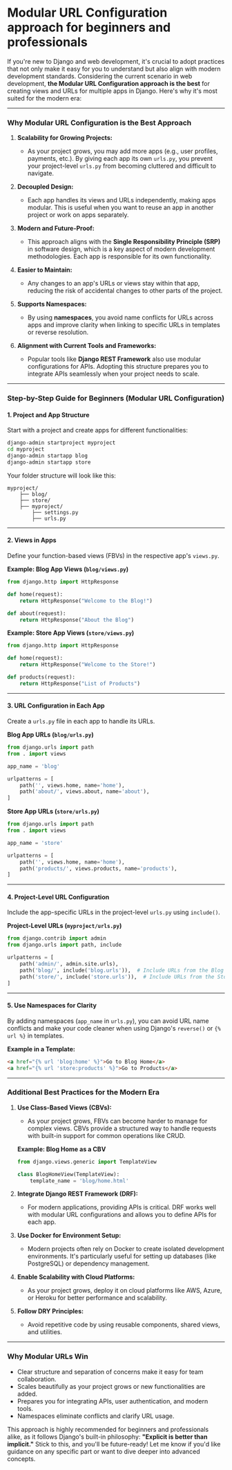 # Modular URL Configuration approach for beginners and professionals

If you're new to Django and web development, it's crucial to adopt practices that not only make it easy for you to understand but also align with modern development standards. Considering the current scenario in web development, **the Modular URL Configuration approach is the best** for creating views and URLs for multiple apps in Django. Here's why it's most suited for the modern era:

---

### **Why Modular URL Configuration is the Best Approach**

1. **Scalability for Growing Projects:**
   - As your project grows, you may add more apps (e.g., user profiles, payments, etc.). By giving each app its own `urls.py`, you prevent your project-level `urls.py` from becoming cluttered and difficult to navigate.

2. **Decoupled Design:**
   - Each app handles its views and URLs independently, making apps modular. This is useful when you want to reuse an app in another project or work on apps separately.

3. **Modern and Future-Proof:**
   - This approach aligns with the **Single Responsibility Principle (SRP)** in software design, which is a key aspect of modern development methodologies. Each app is responsible for its own functionality.

4. **Easier to Maintain:**
   - Any changes to an app's URLs or views stay within that app, reducing the risk of accidental changes to other parts of the project.

5. **Supports Namespaces:**
   - By using **namespaces**, you avoid name conflicts for URLs across apps and improve clarity when linking to specific URLs in templates or reverse resolution.

6. **Alignment with Current Tools and Frameworks:**
   - Popular tools like **Django REST Framework** also use modular configurations for APIs. Adopting this structure prepares you to integrate APIs seamlessly when your project needs to scale.
---

### **Step-by-Step Guide for Beginners (Modular URL Configuration)**

#### **1. Project and App Structure**
Start with a project and create apps for different functionalities:
```bash
django-admin startproject myproject
cd myproject
django-admin startapp blog
django-admin startapp store
```

Your folder structure will look like this:
```
myproject/
    ├── blog/
    ├── store/
    ├── myproject/
        ├── settings.py
        ├── urls.py
```

---

#### **2. Views in Apps**
Define your function-based views (FBVs) in the respective app's `views.py`.

**Example: Blog App Views (`blog/views.py`)**
```python
from django.http import HttpResponse

def home(request):
    return HttpResponse("Welcome to the Blog!")

def about(request):
    return HttpResponse("About the Blog")
```

**Example: Store App Views (`store/views.py`)**
```python
from django.http import HttpResponse

def home(request):
    return HttpResponse("Welcome to the Store!")

def products(request):
    return HttpResponse("List of Products")
```

---

#### **3. URL Configuration in Each App**
Create a `urls.py` file in each app to handle its URLs.

**Blog App URLs (`blog/urls.py`)**
```python
from django.urls import path
from . import views

app_name = 'blog'

urlpatterns = [
    path('', views.home, name='home'),
    path('about/', views.about, name='about'),
]
```

**Store App URLs (`store/urls.py`)**
```python
from django.urls import path
from . import views

app_name = 'store'

urlpatterns = [
    path('', views.home, name='home'),
    path('products/', views.products, name='products'),
]
```

---

#### **4. Project-Level URL Configuration**
Include the app-specific URLs in the project-level `urls.py` using `include()`.

**Project-Level URLs (`myproject/urls.py`)**
```python
from django.contrib import admin
from django.urls import path, include

urlpatterns = [
    path('admin/', admin.site.urls),
    path('blog/', include('blog.urls')),  # Include URLs from the Blog app
    path('store/', include('store.urls')),  # Include URLs from the Store app
]
```

---

#### **5. Use Namespaces for Clarity**
By adding namespaces (`app_name` in `urls.py`), you can avoid URL name conflicts and make your code cleaner when using Django's `reverse()` or `{% url %}` in templates.

**Example in a Template:**
```html
<a href="{% url 'blog:home' %}">Go to Blog Home</a>
<a href="{% url 'store:products' %}">Go to Products</a>
```

---

### **Additional Best Practices for the Modern Era**

1. **Use Class-Based Views (CBVs):**
   - As your project grows, FBVs can become harder to manage for complex views. CBVs provide a structured way to handle requests with built-in support for common operations like CRUD.

   **Example: Blog Home as a CBV**
   ```python
   from django.views.generic import TemplateView

   class BlogHomeView(TemplateView):
       template_name = 'blog/home.html'
   ```

2. **Integrate Django REST Framework (DRF):**
   - For modern applications, providing APIs is critical. DRF works well with modular URL configurations and allows you to define APIs for each app.

3. **Use Docker for Environment Setup:**
   - Modern projects often rely on Docker to create isolated development environments. It's particularly useful for setting up databases (like PostgreSQL) or dependency management.

4. **Enable Scalability with Cloud Platforms:**
   - As your project grows, deploy it on cloud platforms like AWS, Azure, or Heroku for better performance and scalability.

5. **Follow DRY Principles:**
   - Avoid repetitive code by using reusable components, shared views, and utilities.

---

### **Why Modular URLs Win**
- Clear structure and separation of concerns make it easy for team collaboration.
- Scales beautifully as your project grows or new functionalities are added.
- Prepares you for integrating APIs, user authentication, and modern tools.
- Namespaces eliminate conflicts and clarify URL usage.

This approach is highly recommended for beginners and professionals alike, as it follows Django's built-in philosophy: **"Explicit is better than implicit."** Stick to this, and you'll be future-ready! Let me know if you'd like guidance on any specific part or want to dive deeper into advanced concepts.